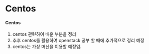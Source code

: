 # Centos

#### Centos

1. centos 관련하여 배운 부분을 정리
2. 추후 centos를 활용하여 openstack 공부 할 때에 추가적으로 정리 예정
3. centos는 가상 머신을 이용할 예정임. 
